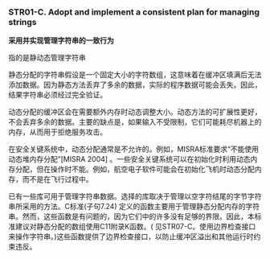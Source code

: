 ### STR01-C. Adopt and implement a consistent plan for managing strings

**采用并实现管理字符串的一致行为**

指的是静动态管理字符串

静态分配的字符串假设是一个固定大小的字符数组，这意味着在缓冲区填满后无法添加数据。因为静态方法丢弃了多余的数据，实际的程序数据可能会丢失。因此，结果字符串必须经过完全验证。

动态分配的缓冲区会在需要额外内存时动态调整大小。动态方法的可扩展性更好，不会丢弃多余的数据。主要的缺点是，如果输入不受限制，它们可能耗尽机器上的内存，从而用于拒绝服务攻击。

在安全关键系统中，动态分配通常是不允许的。例如，MISRA标准要求“不能使用动态堆内存分配”[MISRA 2004]
。一些安全关键系统可以在初始化时利用动态内存分配，但在操作时不能。例如，航空电子软件可能会在初始化飞机时动态分配内存，而不是在飞行过程中。

已有一些库可用于管理字符串数据。选择的库取决于管理以空字符结尾的字节字符串所采用的方法。C标准(子句7.24)
定义的函数主要用于管理静态分配内存的字符串。然而，这些函数是有问题的，因为它们中的许多没有足够的界限。因此，本标准建议对静态分配的数组使用C11附录K函数。(
见STR07-C。使用边界检查接口来操作字符串。)这些函数提供了边界检查接口，以防止缓冲区溢出和其他运行时约束违反。

